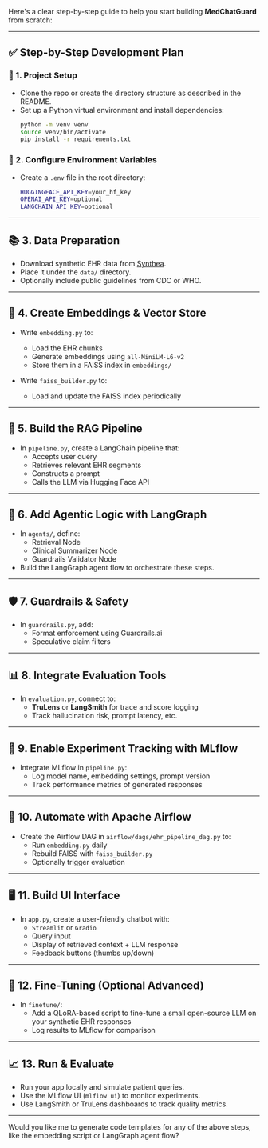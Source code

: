 Here's a clear step-by-step guide to help you start building **MedChatGuard** from scratch:

---

## ✅ **Step-by-Step Development Plan**

### 🧱 1. **Project Setup**
- Clone the repo or create the directory structure as described in the README.
- Set up a Python virtual environment and install dependencies:
  ```bash
  python -m venv venv
  source venv/bin/activate
  pip install -r requirements.txt
  ```

### 🔐 2. **Configure Environment Variables**
- Create a `.env` file in the root directory:
  ```bash
  HUGGINGFACE_API_KEY=your_hf_key
  OPENAI_API_KEY=optional
  LANGCHAIN_API_KEY=optional
  ```

---

## 📚 3. **Data Preparation**
- Download synthetic EHR data from [Synthea](https://synthetichealth.github.io/synthea/).
- Place it under the `data/` directory.
- Optionally include public guidelines from CDC or WHO.

---

## 🤖 4. **Create Embeddings & Vector Store**
- Write `embedding.py` to:
  - Load the EHR chunks
  - Generate embeddings using `all-MiniLM-L6-v2`
  - Store them in a FAISS index in `embeddings/`

- Write `faiss_builder.py` to:
  - Load and update the FAISS index periodically

---

## 🧠 5. **Build the RAG Pipeline**
- In `pipeline.py`, create a LangChain pipeline that:
  - Accepts user query
  - Retrieves relevant EHR segments
  - Constructs a prompt
  - Calls the LLM via Hugging Face API

---

## 🔄 6. **Add Agentic Logic with LangGraph**
- In `agents/`, define:
  - Retrieval Node
  - Clinical Summarizer Node
  - Guardrails Validator Node
- Build the LangGraph agent flow to orchestrate these steps.

---

## 🛡️ 7. **Guardrails & Safety**
- In `guardrails.py`, add:
  - Format enforcement using Guardrails.ai
  - Speculative claim filters

---

## 📊 8. **Integrate Evaluation Tools**
- In `evaluation.py`, connect to:
  - **TruLens** or **LangSmith** for trace and score logging
  - Track hallucination risk, prompt latency, etc.

---

## 🧪 9. **Enable Experiment Tracking with MLflow**
- Integrate MLflow in `pipeline.py`:
  - Log model name, embedding settings, prompt version
  - Track performance metrics of generated responses

---

## 🔁 10. **Automate with Apache Airflow**
- Create the Airflow DAG in `airflow/dags/ehr_pipeline_dag.py` to:
  - Run `embedding.py` daily
  - Rebuild FAISS with `faiss_builder.py`
  - Optionally trigger evaluation

---

## 🖥️ 11. **Build UI Interface**
- In `app.py`, create a user-friendly chatbot with:
  - `Streamlit` or `Gradio`
  - Query input
  - Display of retrieved context + LLM response
  - Feedback buttons (thumbs up/down)

---

## 🔧 12. **Fine-Tuning (Optional Advanced)**
- In `finetune/`:
  - Add a QLoRA-based script to fine-tune a small open-source LLM on your synthetic EHR responses
  - Log results to MLflow for comparison

---

## 📈 13. **Run & Evaluate**
- Run your app locally and simulate patient queries.
- Use the MLflow UI (`mlflow ui`) to monitor experiments.
- Use LangSmith or TruLens dashboards to track quality metrics.

---

Would you like me to generate code templates for any of the above steps, like the embedding script or LangGraph agent flow?